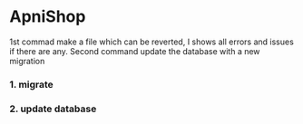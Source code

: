 # ApniShop

1st commad make a file which can be reverted, I shows all errors and issues if there are any. Second command update the database with a new migration
 
### 1. migrate <Name of migation>
### 2. update database 
